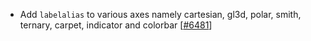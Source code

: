  - Add `labelalias` to various axes namely cartesian, gl3d, polar, smith, ternary, carpet, indicator and colorbar [[#6481](https://github.com/plotly/plotly.js/pull/6481)]
